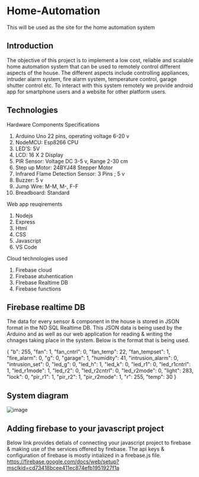 # Home-Automation
This will be used as the site for the home automation system


## Introduction

The objective of this project is to implement a low cost, reliable and scalable home automation 
system that can be used to remotely control different aspects of the house. The different aspects 
include controlling appliances, intruder alarm system, fire alarm system, temperature control, 
garage shutter control etc.
To interact with this system remotely we provide android app for smartphone users and a 
website for other platform users. 

## Technologies

Hardware Components Specifications 
1. Arduino Uno 22 pins, operating voltage 6-20 v 
2. NodeMCU: Esp8266 CPU 
3. LED’S: 5V 
4. LCD: 16 X 2 Display 
5. PIR Sensor: Voltage DC 3-5 v, Range 2-30 cm 
6. Step up Motor:  24BYJ48 Stepper Motor 
7. Infrared Flame Detection Sensor:  3 Pins ; 5 v 
8. Buzzer: 5 v 
9. Jump Wire: M-M, M-, F-F 
10. Breadboard: Standard 

Web app reuqirements
1. Nodejs
2. Express
3. Html
4. CSS
5. Javascript
6. VS Code

Cloud technologies used
1. Firebase cloud
2. Firebase atuhentication
3. FIrebase Realtime DB
4. Firebase functions

## Firebase realtime DB 

The data for every sensor & component in the house is stored in JSON format in the NO SQL Realtime DB. This JSON data is being used by the Arduino and as well as our web application for reading & writing the chnages taking place in the system. Below is the format that is being used.

{
  "b": 255,
  "fan": 1,
  "fan_cntrl": 0,
  "fan_temp": 22,
  "fan_tempset": 1,
  "fire_alarm": 0,
  "g": 0,
  "garage": 1,
  "humidity": 41,
  "intrusion_alarm": 0,
  "intrusion_set": 0,
  "led_g": 0,
  "led_h": 1,
  "led_k": 0,
  "led_r1": 0,
  "led_r1cntrl": 1,
  "led_r1mode": 1,
  "led_r2": 0,
  "led_r2cntrl": 0,
  "led_r2mode": 0,
  "light": 283,
  "lock": 0,
  "pir_r1": 1,
  "pir_r2": 1,
  "pir_r2mode": 1,
  "r": 255,
  "temp": 30
}

## System diagram
![image](https://user-images.githubusercontent.com/21179880/167303645-b088e14c-3a25-4149-ac17-e48a9e3db3d0.png)

## Adding firebase to your javascript project

Below link provides detials of connecting your javascript project to firebase & making use of the services offered by firebase. The api keys & configuration of firebase is mostly intialized in a firebase.js file.
https://firebase.google.com/docs/web/setup?msclkid=cd73418bcee411ec874efb1951927f1a 

